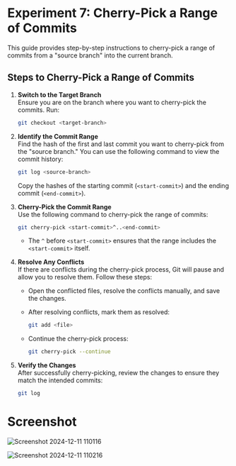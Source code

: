 # Experiment 7: Cherry-Pick a Range of Commits

This guide provides step-by-step instructions to cherry-pick a range of commits from a "source branch" into the current branch.

## Steps to Cherry-Pick a Range of Commits

1. **Switch to the Target Branch**  
   Ensure you are on the branch where you want to cherry-pick the commits. Run:

   ```bash
   git checkout <target-branch>
   ```

2. **Identify the Commit Range**  
   Find the hash of the first and last commit you want to cherry-pick from the "source branch." You can use the following command to view the commit history:

   ```bash
   git log <source-branch>
   ```

   Copy the hashes of the starting commit (`<start-commit>`) and the ending commit (`<end-commit>`).

3. **Cherry-Pick the Commit Range**  
   Use the following command to cherry-pick the range of commits:

   ```bash
   git cherry-pick <start-commit>^..<end-commit>
   ```

   - The `^` before `<start-commit>` ensures that the range includes the `<start-commit>` itself.

4. **Resolve Any Conflicts**  
   If there are conflicts during the cherry-pick process, Git will pause and allow you to resolve them. Follow these steps:

   - Open the conflicted files, resolve the conflicts manually, and save the changes.
   - After resolving conflicts, mark them as resolved:

     ```bash
     git add <file>
     ```

   - Continue the cherry-pick process:

     ```bash
     git cherry-pick --continue
     ```

5. **Verify the Changes**  
   After successfully cherry-picking, review the changes to ensure they match the intended commits:

   ```bash
   git log
   ```
# Screenshot

![Screenshot 2024-12-11 110116](https://github.com/user-attachments/assets/abac2dc2-4905-4e6e-87f8-9d280003e5cc)

![Screenshot 2024-12-11 110216](https://github.com/user-attachments/assets/9908d7b4-fb5a-4acd-86d4-f0edaad8a4d6)




